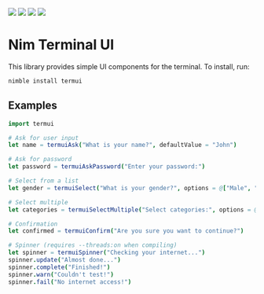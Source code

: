 ![](https://img.shields.io/badge/status-beta-orange)
![](https://img.shields.io/badge/windows-✓-green)
![](https://img.shields.io/badge/mac-✓-green)
![](https://img.shields.io/badge/linux-%3F-lightgray)

# Nim Terminal UI

This library provides simple UI components for the terminal. To install, run:

```sh
nimble install termui
```

## Examples

```nim
import termui

# Ask for user input
let name = termuiAsk("What is your name?", defaultValue = "John")

# Ask for password
let password = termuiAskPassword("Enter your password:")

# Select from a list
let gender = termuiSelect("What is your gender?", options = @["Male", "Female"])

# Select multiple
let categories = termuiSelectMultiple("Select categories:", options = @["Games", "Productivity", "Utilities"])

# Confirmation
let confirmed = termuiConfirm("Are you sure you want to continue?")

# Spinner (requires --threads:on when compiling)
let spinner = termuiSpinner("Checking your internet...")
spinner.update("Almost done...")
spinner.complete("Finished!")
spinner.warn("Couldn't test!")
spinner.fail("No internet access!")
```